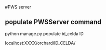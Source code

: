 #PWS server 

## populate PWSServer command 
python manage.py populate id_celda ID

localhost:XXXX/orchard/ID_CELDA/
